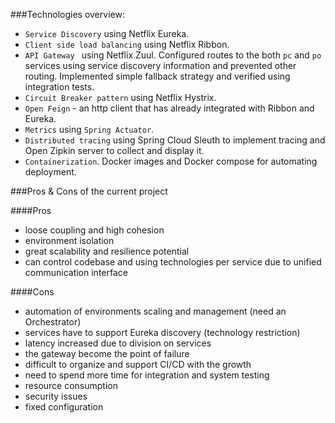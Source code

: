 ###Technologies overview:
- `Service Discovery` using Netflix Eureka.
- `Client side load balancing` using Netflix Ribbon.
- `API Gateway ` using Netflix Zuul. Configured routes to the both `pc` and `po` services using 
service discovery information and prevented other routing. Implemented simple fallback strategy
and verified using integration tests.
- `Circuit Breaker pattern` using Netflix Hystrix.
- `Open Feign` - an http client that has already integrated with Ribbon and Eureka. 
- `Metrics` using `Spring Actuator`.
- `Distributed tracing` using Spring Cloud Sleuth to implement tracing and Open Zipkin server 
to collect and display it.
- `Containerization`. Docker images and Docker compose for automating deployment.

###Pros & Cons of the current project

####Pros
- loose coupling and high cohesion
- environment isolation
- great scalability and resilience potential
- can control codebase and using technologies per service due to unified communication interface

####Cons
- automation of environments scaling and management (need an Orchestrator)
- services have to support Eureka discovery (technology restriction)
- latency increased due to division on services
- the gateway become the point of failure
- difficult to organize and support CI/CD with the growth
- need to spend more time for integration and system testing
- resource consumption
- security issues
- fixed configuration           
                             